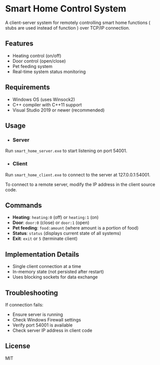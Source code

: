 # Smart Home Control System

A client-server system for remotely controlling smart home functions ( stubs are used instead of function ) over TCP/IP connection.

## Features

- Heating control (on/off)
- Door control (open/close)
- Pet feeding system
- Real-time system status monitoring

## Requirements

- Windows OS (uses Winsock2)
- C++ compiler with C++11 support
- Visual Studio 2019 or newer (recommended)


## Usage

- ### Server

Run `smart_home_server.exe` to start listening on port 54001.

- ### Client

Run `smart_home_client.exe` to connect to the server at 127.0.0.1:54001.

To connect to a remote server, modify the IP address in the client source code.

## Commands

- **Heating**: `heating:0` (off) or `heating:1` (on)
- **Door**: `door:0` (close) or `door:1` (open)
- **Pet feeding**: `food:amount` (where amount is a portion of food)
- **Status**: `status` (displays current state of all systems)
- **Exit**: `exit` or `5` (terminate client)

## Implementation Details

- Single client connection at a time
- In-memory state (not persisted after restart)
- Uses blocking sockets for data exchange

## Troubleshooting

If connection fails:
- Ensure server is running
- Check Windows Firewall settings
- Verify port 54001 is available
- Check server IP address in client code

## License

MIT
